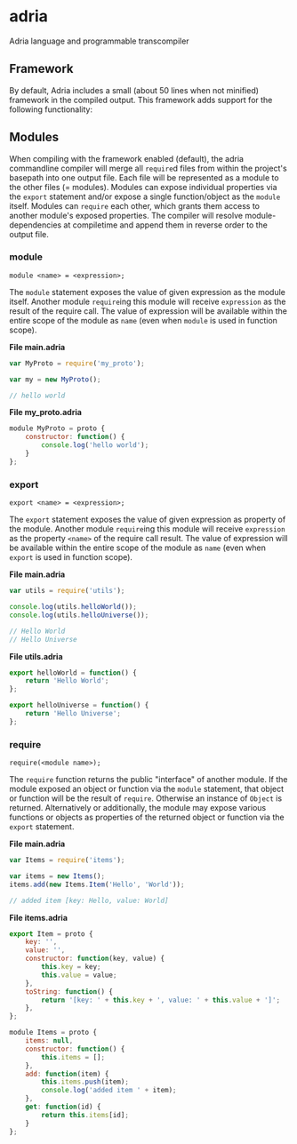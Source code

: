 adria
=====

Adria language and programmable transcompiler

Framework
---------

By default, Adria includes a small (about 50 lines when not minified) framework in the compiled output. This framework adds support for the following functionality:

## Modules

When compiling with the framework enabled (default), the adria commandline compiler will merge all `require`d files from within the project's basepath into one output file.
Each file will be represented as a module to the other files (= modules). Modules can expose individual properties via the `export` statement and/or expose a single function/object as the `module` itself.
Modules can `require` each other, which grants them access to another module's exposed properties. The compiler will resolve module-dependencies at compiletime and append them in reverse order to the output file.

### module

`module <name> = <expression>;`

The `module` statement exposes the value of given expression as the module itself. Another module `require`ing this module will receive `expression` as the result of the require call.
The value of expression will be available within the entire scope of the module as `name` (even when `module` is used in function scope).

**File main.adria**

```javascript
var MyProto = require('my_proto');

var my = new MyProto();

// hello world
```

**File my_proto.adria**

```javascript
module MyProto = proto {
    constructor: function() {
        console.log('hello world');
    }
};
```

### export

`export <name> = <expression>;`

The `export` statement exposes the value of given expression as property of the module. Another module `require`ing this module will receive `expression` as the property `<name>` of the require call result.
The value of expression will be available within the entire scope of the module as `name` (even when `export` is used in function scope).

**File main.adria**

```javascript
var utils = require('utils');

console.log(utils.helloWorld());
console.log(utils.helloUniverse());

// Hello World
// Hello Universe
```

**File utils.adria**

```javascript
export helloWorld = function() {
    return 'Hello World';
};

export helloUniverse = function() {
    return 'Hello Universe';
};
```

### require

`require(<module name>);`

The `require` function returns the public "interface" of another module. If the module exposed an object or function via the `module` statement, that object or function will be the result of `require`. Otherwise an instance of `Object` is returned.
Alternatively or additionally, the module may expose various functions or objects as properties of the returned object or function via the `export` statement.

**File main.adria**

```javascript
var Items = require('items');

var items = new Items();
items.add(new Items.Item('Hello', 'World'));

// added item [key: Hello, value: World]
```

**File items.adria**

```javascript
export Item = proto {
    key: '',
    value: '',
    constructor: function(key, value) {
        this.key = key;
        this.value = value;
    },
    toString: function() {
        return '[key: ' + this.key + ', value: ' + this.value + ']';
    },
};

module Items = proto {
    items: null,
    constructor: function() {
        this.items = [];
    },
    add: function(item) {
        this.items.push(item);
        console.log('added item ' + item);
    },
    get: function(id) {
        return this.items[id];
    }
};
```